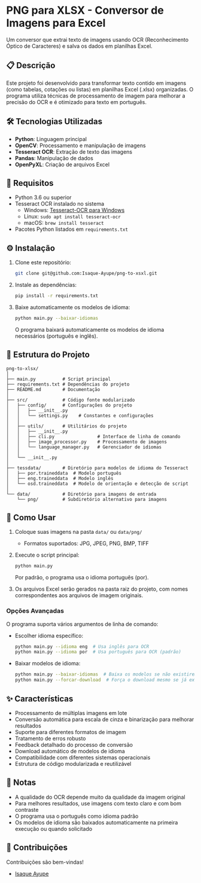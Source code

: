 # PNG para XLSX - Conversor de Imagens para Excel

Um conversor que extrai texto de imagens usando OCR (Reconhecimento Óptico de Caracteres) e salva os dados em planilhas Excel.

## 📋 Descrição

Este projeto foi desenvolvido para transformar texto contido em imagens (como tabelas, cotações ou listas) em planilhas Excel (.xlsx) organizadas. O programa utiliza técnicas de processamento de imagem para melhorar a precisão do OCR e é otimizado para texto em português.

## 🛠️ Tecnologias Utilizadas

- **Python**: Linguagem principal
- **OpenCV**: Processamento e manipulação de imagens
- **Tesseract OCR**: Extração de texto das imagens
- **Pandas**: Manipulação de dados
- **OpenPyXL**: Criação de arquivos Excel

## 🔧 Requisitos

- Python 3.6 ou superior
- Tesseract OCR instalado no sistema
  - Windows: [Tesseract-OCR para Windows](https://github.com/UB-Mannheim/tesseract/wiki)
  - Linux: `sudo apt install tesseract-ocr`
  - macOS: `brew install tesseract`
- Pacotes Python listados em `requirements.txt`

## ⚙️ Instalação

1. Clone este repositório:

   ```bash
   git clone git@github.com:Isaque-Ayupe/png-to-xsxl.git
   ```

2. Instale as dependências:

   ```bash
   pip install -r requirements.txt
   ```

3. Baixe automaticamente os modelos de idioma:

   ```bash
   python main.py --baixar-idiomas
   ```

   O programa baixará automaticamente os modelos de idioma necessários (português e inglês).

## 📂 Estrutura do Projeto

```text
png-to-xlsx/
│
├── main.py          # Script principal
├── requirements.txt # Dependências do projeto
├── README.md        # Documentação
│
├── src/             # Código fonte modularizado
│   ├── config/      # Configurações do projeto
│   │   ├── __init__.py
│   │   └── settings.py    # Constantes e configurações
│   │
│   ├── utils/       # Utilitários do projeto
│   │   ├── __init__.py
│   │   ├── cli.py                # Interface de linha de comando
│   │   ├── image_processor.py    # Processamento de imagens
│   │   └── language_manager.py   # Gerenciador de idiomas
│   │
│   └── __init__.py
│
├── tessdata/        # Diretório para modelos de idioma do Tesseract
│   ├── por.traineddata  # Modelo português
│   ├── eng.traineddata  # Modelo inglês
│   └── osd.traineddata  # Modelo de orientação e detecção de script
│
└── data/            # Diretório para imagens de entrada
    └── png/         # Subdiretório alternativo para imagens
```

## 🚀 Como Usar

1. Coloque suas imagens na pasta `data/` ou `data/png/`
   - Formatos suportados: JPG, JPEG, PNG, BMP, TIFF

2. Execute o script principal:

   ```bash
   python main.py
   ```

   Por padrão, o programa usa o idioma português (por).

3. Os arquivos Excel serão gerados na pasta raiz do projeto, com nomes correspondentes aos arquivos de imagem originais.

### Opções Avançadas

O programa suporta vários argumentos de linha de comando:

- Escolher idioma específico:

  ```bash
  python main.py --idioma eng  # Usa inglês para OCR
  python main.py --idioma por  # Usa português para OCR (padrão)
  ```

- Baixar modelos de idioma:

  ```bash
  python main.py --baixar-idiomas  # Baixa os modelos se não existirem
  python main.py --forcar-download  # Força o download mesmo se já existirem
  ```

## ✨ Características

- Processamento de múltiplas imagens em lote
- Conversão automática para escala de cinza e binarização para melhorar resultados
- Suporte para diferentes formatos de imagem
- Tratamento de erros robusto
- Feedback detalhado do processo de conversão
- Download automático de modelos de idioma
- Compatibilidade com diferentes sistemas operacionais
- Estrutura de código modularizada e reutilizável

## 📝 Notas

- A qualidade do OCR depende muito da qualidade da imagem original
- Para melhores resultados, use imagens com texto claro e com bom contraste
- O programa usa o português como idioma padrão
- Os modelos de idioma são baixados automaticamente na primeira execução ou quando solicitado

## 🤝 Contribuições

Contribuições são bem-vindas!

- [Isaque Ayupe](https://github.com/Isaque-Ayupe)
